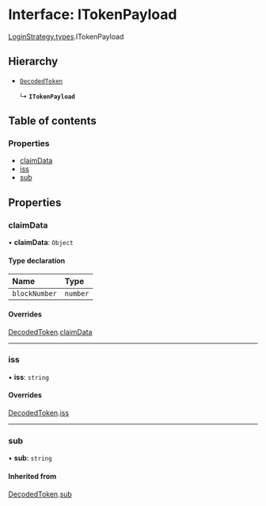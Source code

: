 # Interface: ITokenPayload

[LoginStrategy.types](../modules/loginstrategy_types.md).ITokenPayload

## Hierarchy

- [`DecodedToken`](loginstrategy_types.decodedtoken.md)

  ↳ **`ITokenPayload`**

## Table of contents

### Properties

- [claimData](loginstrategy_types.itokenpayload.md#claimdata)
- [iss](loginstrategy_types.itokenpayload.md#iss)
- [sub](loginstrategy_types.itokenpayload.md#sub)

## Properties

### claimData

• **claimData**: `Object`

#### Type declaration

| Name | Type |
| :------ | :------ |
| `blockNumber` | `number` |

#### Overrides

[DecodedToken](loginstrategy_types.decodedtoken.md).[claimData](loginstrategy_types.decodedtoken.md#claimdata)

___

### iss

• **iss**: `string`

#### Overrides

[DecodedToken](loginstrategy_types.decodedtoken.md).[iss](loginstrategy_types.decodedtoken.md#iss)

___

### sub

• **sub**: `string`

#### Inherited from

[DecodedToken](loginstrategy_types.decodedtoken.md).[sub](loginstrategy_types.decodedtoken.md#sub)
